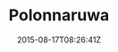 ---
title: "Polonnaruwa"
date: 2015-08-17T08:26:41Z
draft: false
description: ""
hasGallery: true
type: post
region: "Asia (South)"
country: "Sri Lanka"
thumbnail: "polonnaruwa-1.jpg"
---